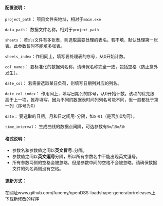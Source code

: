 #### 配置说明：

`project_path`： 项目文件夹地址，相对于`main.exe`

`data_path`： 数据文件名称，相对于`project_path`

`sheets`： 若`xls`文件有多张表，则选取需要处理的表名。若不填，默认处理第一张表。此参数暂时不能填多张表。

`sheets_index`：作用同上，填写要处理表的序号，从0开始计数。

`col_names`： 要标准化的数据列名称，请确保名称完全一致，包括空格（防止意外发生）。

`date_col`： 若需要选取某日负荷，则填写日期列对应的列名。

`date_col_index`： 作用同上，填写日期列的序号，从0开始计数。该项的优先级高于上一项，推荐填写，因为不同的数据表时间列列名可能不同，但一般都处于第一列（序号为0）

`date`： 要选取的日期，月和日之间用`-`分隔，如`5-01`（是否加0均可）。

`time_interval`： 生成曲线的数据点间隔，可选参数有`5m`/`15m`/`1h`



#### 格式说明：

- 参数名和参数值之间以**英文冒号**`:`分隔。
- 参数值之间以**英文逗号**分隔，所以所有参数名中不能出现英文逗号。
- 所有参数两侧的空格会被忽略，但是参数中间的空格不会被忽略。请确保数据文件的列名两侧没有空格。



#### 更新方式：

在网址www.github.com/funemy/openDSS-loadshape-generator/releases上下载新修改的程序

